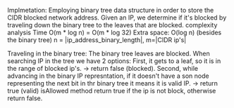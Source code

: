 Implmetation:
Employing binary tree data structure in order to store the CIDR blocked network address.
Given an IP, we determine if it's blocked by traveling down the binary tree to the leaves that are blocked.
complexity analysis
Time O(m * log n) = O(m * log 32)
Extra space: O(log n) (besides the binary tree)
 n = |ip_address_binary_length|, m=|CIDR ip's|
 
Traveling in the binary tree:
The binary tree leaves are blocked.
When searching IP in the tree we have 2 options:
First, it gets to a leaf, so it is in the range of blocked ip's. -> return false (blocked).
Second, while advancing in the binary IP represntation, if it doesn't have a son node representing the next bit in thr binary tree it means it is valid IP. -> return true (valid)
isAllowed method return true if the ip is not block, otherwise return false.
  



